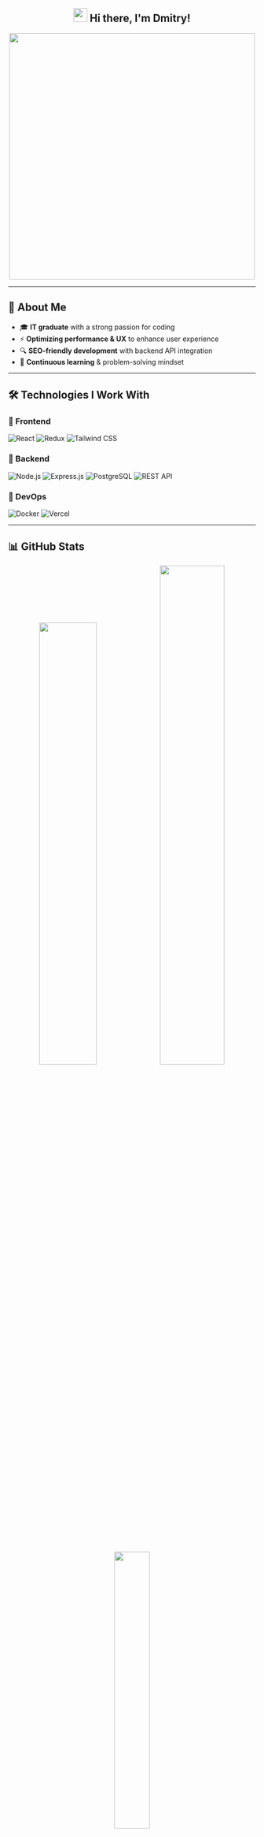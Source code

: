 <h2 align="center">
  <img src="https://media.giphy.com/media/hvRJCLFzcasrR4ia7z/giphy.gif" width="28"> Hi there, I'm Dmitry!
</h2>
<p align="center">
  <img src="https://media.giphy.com/media/qgQUggAC3Pfv687qPC/giphy.gif" width="500" />
</p>

---

## 🚀 About Me

- 🎓 **IT graduate** with a strong passion for coding
- ⚡ **Optimizing performance & UX** to enhance user experience
- 🔍 **SEO-friendly development** with backend API integration
- 🎯 **Continuous learning** & problem-solving mindset

---

## 🛠️ Technologies I Work With

### 🔹 Frontend
![React](https://img.shields.io/badge/-React-61DAFB?logo=react&logoColor=black&style=flat-square)
![Redux](https://img.shields.io/badge/-Redux-764ABC?logo=redux&logoColor=white&style=flat-square)
![Tailwind CSS](https://img.shields.io/badge/-Tailwind%20CSS-06B6D4?logo=tailwind-css&logoColor=white&style=flat-square)

### 🔹 Backend
![Node.js](https://img.shields.io/badge/-Node.js-339933?logo=node.js&logoColor=white&style=flat-square)
![Express.js](https://img.shields.io/badge/-Express.js-000?logo=express&logoColor=white&style=flat-square)
![PostgreSQL](https://img.shields.io/badge/-PostgreSQL-336791?logo=postgresql&logoColor=white&style=flat-square)
![REST API](https://img.shields.io/badge/-REST%20API-ff6b81?logo=fastapi&logoColor=white&style=flat-square)

### 🔹 DevOps
![Docker](https://img.shields.io/badge/-Docker-2496ED?logo=docker&logoColor=white&style=flat-square)
![Vercel](https://img.shields.io/badge/-Vercel-000?logo=vercel&logoColor=white&style=flat-square)

---

## 📊 GitHub Stats

<p align="center">
  <img src="https://github-readme-stats.vercel.app/api?username=SSSkeletry&show_icons=true&theme=radical" width="48%" />
  <img src="https://github-readme-streak-stats.herokuapp.com/?user=SSSkeletry&theme=radical" width="51%" />
</p>

<p align="center">
  <img src="https://github-readme-stats.vercel.app/api/top-langs/?username=SSSkeletry&layout=compact&theme=radical" width="38%" />
</p>


---
### 📫 Connect with me

[![Discord](https://img.shields.io/badge/Discord-5865F2?style=for-the-badge&logo=discord&logoColor=white)](https://discord.com/users/skeletry)  
[![Telegram](https://img.shields.io/badge/Telegram-26A5E4?style=for-the-badge&logo=telegram&logoColor=white)](https://t.me/skeletry)  
[![skeletryz@gmail.com](https://img.shields.io/badge/skeletryz@gmail.com-D14836?style=for-the-badge&logo=gmail&logoColor=white)](mailto:skeletryz@gmail.com)





